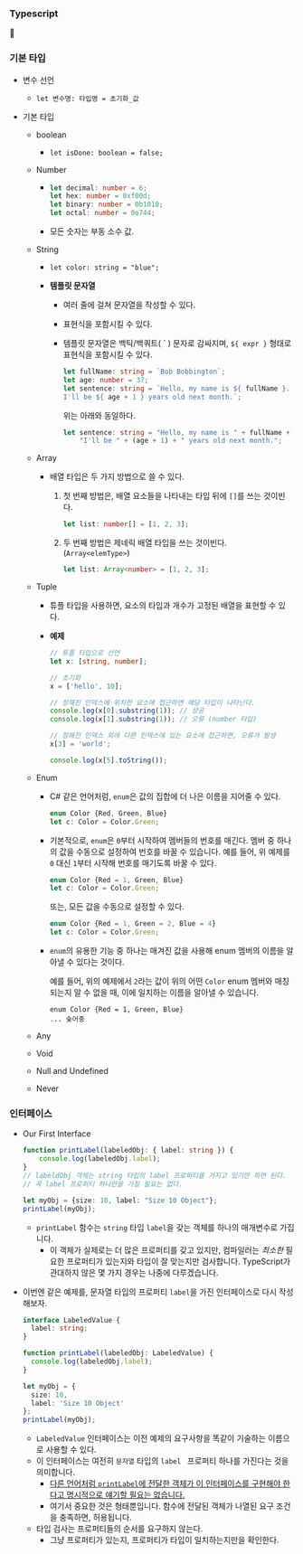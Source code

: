 ### Typescript



### 기본 타입

- 변수 선언
  - `let 변수명: 타입명 = 초기화_값`

- 기본 타입

  - boolean

    - `let isDone: boolean = false;`

  - Number

    - ```typescript
      let decimal: number = 6;
      let hex: number = 0xf00d;
      let binary: number = 0b1010;
      let octal: number = 0o744;
      ```

    - 모든 숫자는 부동 소수 값.

  - String

    - `let color: string = "blue";`

    - **템플릿 문자열**

      - 여러 줄에 걸쳐 문자열을 작성할 수 있다.

      - 표현식을 포함시킬 수 있다.

      - 템플릿 문자열은 백틱/백쿼트( \` ) 문자로 감싸지며, `${ expr }` 형태로 표현식을 포함시킬 수 있다.

        ```typescript
        let fullName: string = `Bob Bobbington`;
        let age: number = 37;
        let sentence: string = `Hello, my name is ${ fullName }.
        I'll be ${ age + 1 } years old next month.`;
        ```

        위는 아래와 동일하다.

        ```typescript
        let sentence: string = "Hello, my name is " + fullName + ".\n\n" +
            "I'll be " + (age + 1) + " years old next month.";
        ```

  - Array

    - 배열 타입은 두 가지 방법으로 쓸 수 있다.

      1. 첫 번째 방법은, 배열 요소들을 나타내는 타입 뒤에 `[]`를 쓰는 것이빈다.

         ```typescript
         let list: number[] = [1, 2, 3];
         ```

         

      2. 두 번째 방법은 제네릭 배열 타입을 쓰는 것이빈다. (`Array<elemType>`)

         ```typescript
         let list: Array<number> = [1, 2, 3];
         ```

  - Tuple

    - 튜플 타입을 사용하면, 요소의 타입과 개수가 고정된 배열을 표현할 수 있다.

    - **예제**

      ```typescript
      // 튜플 타입으로 선언
      let x: [string, number];
      
      // 초기화
      x = ['hello', 10];
      
      // 정해진 인덱스에 위치한 요소에 접근하면 해당 타입이 나타난다.
      console.log(x[0].substring(1)); // 성공
      console.log(x[1].substring(1)); // 오류 (number 타입)
      
      // 정해진 인덱스 외에 다른 인덱스에 있는 요소에 접근하면, 오류가 발생
      x[3] = 'world';
      
      console.log(x[5].toString()); 
      ```

  - Enum

    - C# 같은 언어처럼, `enum`은 값의 집합에 더 나은 이름을 지어줄 수 있다.

      ```typescript
      enum Color {Red, Green, Blue}
      let c: Color = Color.Green;
      ```

    - 기본적으로, `enum`은 `0`부터 시작하여 멤버들의 번호를 매긴다. 멤버 중 하나의 값을 수동으로 설정하여 번호를 바꿀 수 있습니다. 예를 들어, 위 예제를 `0` 대신 `1`부터 시작해 번호를 매기도록 바꿀 수 있다.

      ```typescript
      enum Color {Red = 1, Green, Blue}
      let c: Color = Color.Green;
      ```

      또는, 모든 값을 수동으로 설정할 수 있다.

      ```typescript
      enum Color {Red = 1, Green = 2, Blue = 4} 
      let c: Color = Color.Green;
      ```

    - `enum`의 유용한 기능 중 하나는 매겨진 값을 사용해 enum 멤버의 이름을 알아낼 수 있다는 것이다.

      예를 들어, 위의 예제에서 `2`라는 값이 위의 어떤 `Color` enum 멤버와 매칭되는지 알 수 없을 때, 이에 일치하는 이름을 알아낼 수 있습니다.

      ```
      enum Color {Red = 1, Green, Blue}
      ... 숮어중
      ```

  - Any

  - Void

  - Null and Undefined

  - Never



### 인터페이스

- Our First Interface

  ```typescript
  function printLabel(labeledObj: { label: string }) {
      console.log(labeledObj.label);
  }
  // labeldObj 객체는 string 타입의 label 프로퍼티를 가지고 있기만 하면 된다.
  // 꼭 label 프로퍼티 하나만을 가질 필요는 없다.
  
  let myObj = {size: 10, label: "Size 10 Object"};
  printLabel(myObj);
  ```

  - `printLabel` 함수는 `string` 타입 `label`을 갖는 객체를 하나의 매개변수로 가집니다. 
    - 이 객체가 실제로는 더 많은 프로퍼티를 갖고 있지만, 컴파일러는 *최소한* 필요한 프로퍼티가 있는지와 타입이 잘 맞는지만 검사합니다. TypeScript가 관대하지 않은 몇 가지 경우는 나중에 다루겠습니다.

- 이번엔 같은 예제를, 문자열 타입의 프로퍼티 `label`을 가진 인터페이스로 다시 작성해보자.

  ```typescript
  interface LabeledValue {
  	label: string;
  }
  
  function printLabel(labeledObj: LabeledValue) {
    console.log(labeledObj.label);
  }
  
  let myObj = {
    size: 10, 
    label: 'Size 10 Object'
  };
  printLabel(myObj);
  ```

  - `LabeledValue` 인터페이스는 이전 예제의 요구사항을 똑같이 기술하는 이름으로 사용할 수 있다.
  - 이 인터페이스는 여전히 `문자열` 타입의 `label ` 프로퍼티 하나를 가진다는 것을 의미합니다.
    - <u>다른 언어처럼 `printLabel`에 전달한 객체가 이 인터페이스를 구현해야 한다고 명시적으로 얘기할 필요는 없습니다.</u>
    - 여기서 중요한 것은 형태뿐입니다. 함수에 전달된 객체가 나열된 요구 조건을 충족하면, 허용됩니다.
  - 타입 검사는 프로퍼티들의 순서를 요구하지 않는다.
    - 그냥 프로퍼티가 있는지, 프로퍼티가 타입이 일치하는지만을 확인한다.

  

  

  

  







